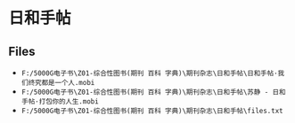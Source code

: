 # 日和手帖

## Files

- `F:/5000G电子书\Z01-综合性图书(期刊 百科 字典)\期刊杂志\日和手帖\日和手帖·我们终究都是一个人.mobi`
- `F:/5000G电子书\Z01-综合性图书(期刊 百科 字典)\期刊杂志\日和手帖\苏静 - 日和手帖·打包你的人生.mobi`
- `F:/5000G电子书\Z01-综合性图书(期刊 百科 字典)\期刊杂志\日和手帖\files.txt`
